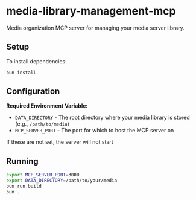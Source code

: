 # media-library-management-mcp

Media organization MCP server for managing your media server library.

## Setup

To install dependencies:

```bash
bun install
```

## Configuration

**Required Environment Variable:**

- `DATA_DIRECTORY` - The root directory where your media library is stored (e.g., `/path/to/media`)
- `MCP_SERVER_PORT` - The port for which to host the MCP server on

If these are not set, the server will not start

## Running

```bash
export MCP_SERVER_PORT=3000
export DATA_DIRECTORY=/path/to/your/media
bun run build
bun .
```
